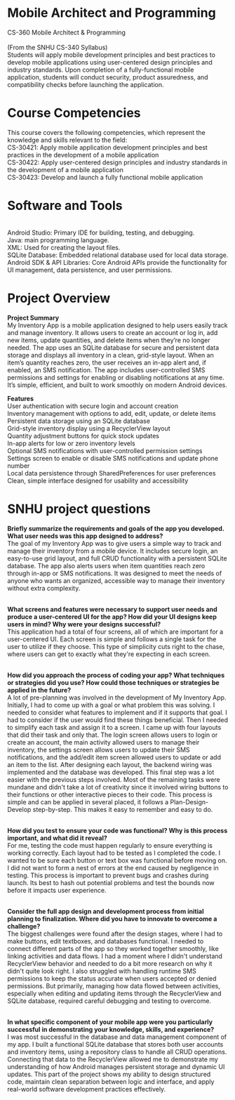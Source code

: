# Mobile Architect and Programming
CS-360 Mobile Architect & Programming
<br/>
<br/>(From the SNHU CS-340 Syllabus)
<br/>Students will apply mobile development principles and best practices to develop mobile applications using user-centered design principles and industry standards. Upon completion of a fully-functional mobile application, students will conduct security, product assuredness, and compatibility checks before launching the application.

# Course Competencies
This course covers the following competencies, which represent the knowledge and skills relevant to the field:
<br/> CS-30421: Apply mobile application development principles and best practices in the development of a mobile application
<br/> CS-30422: Apply user-centered design principles and industry standards in the development of a mobile application
<br/> CS-30423: Develop and launch a fully functional mobile application


# Software and Tools
<br/> Android Studio: Primary IDE for building, testing, and debugging.
<br/> Java: main programming language.
<br/> XML: Used for creating the layout files.
<br/> SQLite Database: Embedded relational database used for local data storage.
<br/> Android SDK & API Libraries: Core Android APIs provide the functionality for UI management, data persistence, and user permissions.


# Project Overview
__Project Summary__<br/>
My Inventory App is a mobile application designed to help users easily track and manage inventory. It allows users to create an account or log in, add new items, update quantities, and delete items when they’re no longer needed. The app uses an SQLite database for secure and persistent data storage and displays all inventory in a clean, grid-style layout. When an item’s quantity reaches zero, the user receives an in-app alert and, if enabled, an SMS notification. The app includes user-controlled SMS permissions and settings for enabling or disabling notifications at any time. It’s simple, efficient, and built to work smoothly on modern Android devices.
<br/>

__Features__
<br/> User authentication with secure login and account creation
<br/> Inventory management with options to add, edit, update, or delete items
<br/> Persistent data storage using an SQLite database
<br/> Grid-style inventory display using a RecyclerView layout
<br/> Quantity adjustment buttons for quick stock updates
<br/> In-app alerts for low or zero inventory levels
<br/> Optional SMS notifications with user-controlled permission settings
<br/> Settings screen to enable or disable SMS notifications and update phone number
<br/> Local data persistence through SharedPreferences for user preferences
<br/> Clean, simple interface designed for usability and accessibility

# SNHU project questions

__Briefly summarize the requirements and goals of the app you developed. What user needs was this app designed to address?__
<br/> The goal of my Inventory App was to give users a simple way to track and manage their inventory from a mobile device. It includes secure login, an easy-to-use grid layout, and full CRUD functionality with a persistent SQLite database. The app also alerts users when item quantities reach zero through in-app or SMS notifications. It was designed to meet the needs of anyone who wants an organized, accessible way to manage their inventory without extra complexity.

<br/> __What screens and features were necessary to support user needs and produce a user-centered UI for the app? How did your UI designs keep users in mind? Why were your designs successful?__
<br/> This application had a total of four screens, all of which are important for a user-centered UI. Each screen is simple and follows a single task for the user to utilize if they choose. This type of simplicity cuts right to the chase, where users can get to exactly what they're expecting in each screen.

<br/> __How did you approach the process of coding your app? What techniques or strategies did you use? How could those techniques or strategies be applied in the future?__
<br/> A lot of pre-planning was involved in the development of My Inventory App. Initially, I had to come up with a goal or what problem this was solving. I needed to consider what features to implement and if it supports that goal. I had to consider if the user would find these things beneficial. Then I needed to simplify each task and assign it to a screen. I came up with four layouts that did their task and only that. The login screen allows users to login or create an account, the main activity allowed users to manage their inventory, the settings screen allows users to update their SMS notifications, and the add/edit item screen allowed users to update or add an item to the list. After designing each layout, the backend wiring was implemented and the database was developed. This final step was a lot easier with the previous steps involved. Most of the remaining tasks were mundane and didn't take a lot of creativity since it involved wiring buttons to their functions or other interactive pieces to their code. This process is simple and can be applied in several placed, it follows a Plan-Design-Develop step-by-step. This makes it easy to remember and easy to do.

<br/> __How did you test to ensure your code was functional? Why is this process important, and what did it reveal?__
<br/> For me, testing the code must happen regularly to ensure everything is working correctly. Each layout had to be tested as I completed the code. I wanted to be sure each button or text box was functional before moving on. I did not want to form a nest of errors at the end caused by negligence in testing. This process is important to prevent bugs and crashes during launch. Its best to hash out potential problems and test the bounds now before it impacts user experience. 

<br/> __Consider the full app design and development process from initial planning to finalization. Where did you have to innovate to overcome a challenge?__
<br/> The biggest challenges were found after the design stages, where I had to make buttons, edit textboxes, and databases functional. I needed to connect different parts of the app so they worked together smoothly, like linking activities and data flows. I had a moment where I didn't understand RecyclerView behavior and needed to do a bit more research on why it didn't quite look right. I also struggled with handling runtime SMS permissions to keep the status accurate when users accepted or denied permissions. 
But primarily, managing how data flowed between activities, especially when editing and updating items through the RecyclerView and SQLite database, required careful debugging and testing to overcome.

<br/> __In what specific component of your mobile app were you particularly successful in demonstrating your knowledge, skills, and experience?__
<br/> I was most successful in the database and data management component of my app. I built a functional SQLite database that stores both user accounts and inventory items, using a repository class to handle all CRUD operations. Connecting that data to the RecyclerView allowed me to demonstrate my understanding of how Android manages persistent storage and dynamic UI updates. This part of the project shows my ability to design structured code, maintain clean separation between logic and interface, and apply real-world software development practices effectively.
